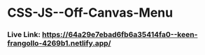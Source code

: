 # CSS-JS--Off-Canvas-Menu
### Live Link: https://64a29e7ebad6fb6a35414fa0--keen-frangollo-4269b1.netlify.app/
